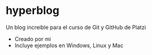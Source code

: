 # hyperblog
Un blog increible para el curso de Git y GitHub de Platzi

* Creado por mi
* Incluye ejemplos en Windows, Linux y Mac
